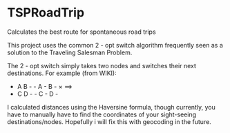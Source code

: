 # TSPRoadTrip
Calculates the best route for spontaneous road trips


This project uses the common 2 - opt switch algorithm frequently seen as a solution
to the Traveling Salesman Problem.

The 2 - opt switch simply takes two nodes and switches their next destinations.
For example (from WIKI):


 - A   B -             - A - B -
     ×         ==>
 - C   D -             - C - D -
 
 I calculated distances using the Haversine formula, though currently,
 you have to manually have to find the coordinates of your sight-seeing destinations/nodes.
 Hopefully i will fix this with geocoding in the future.
 
 

